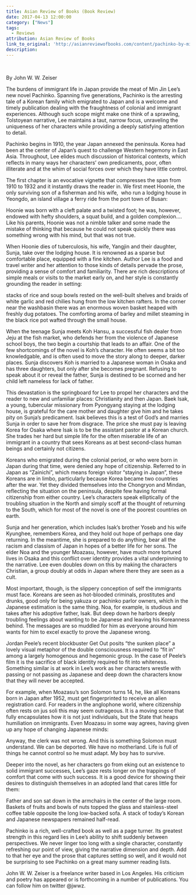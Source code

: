 ```yaml
---
title: Asian Review of Books (Book Review)
date: 2017-04-13 12:00:00
category: ["News"]
tags:
  - Reviews
attribution: Asian Review of Books
link_to_original: 'http://asianreviewofbooks.com/content/pachinko-by-min-jin-lee/'
description:
---
```



&nbsp;

By John W. W. Zeiser

The burdens of immigrant life in Japan provide the meat of Min Jin Lee’s new novel Pachinko. Spanning five generations, Pachinko is the arresting tale of a Korean family which emigrated to Japan and is a welcome and timely publication dealing with the fraughtness of colonial and immigrant experiences. Although such scope might make one think of a sprawling, Tolstoyean narrative, Lee maintains a taut, narrow focus, unraveling the uniqueness of her characters while providing a deeply satisfying attention to detail.

Pachinko begins in 1910, the year Japan annexed the peninsula. Korea had been at the center of Japan’s quest to challenge Western hegemony in East Asia. Throughout, Lee elides much discussion of historical contexts, which reflects in many ways her characters’ own predicaments, poor, often illiterate and at the whim of social forces over which they have little control.

The first chapter is an evocative vignette that compresses the span from 1910 to 1932 and it instantly draws the reader in. We first meet Hoonie, the only surviving son of a fisherman and his wife, &nbsp;who run a lodging house in Yeongdo, an island village a ferry ride from the port town of Busan:

Hoonie was born with a cleft palate and a twisted foot; he was, however, endowed with hefty shoulders, a squat build, and a golden complexion…. Like his parents, Hoonie was not a nimble talker and some made the mistake of thinking that because he could not speak quickly there was something wrong with his mind, but that was not true.

When Hoonie dies of tuberculosis, his wife, Yangjin and their daughter, Sunja, take over the lodging house. It is renowned as a sparse but comfortable place, equipped with a fine kitchen. Author Lee is a food and travel writer and her attention to those kinds of details pervade the prose, providing a sense of comfort and familiarity. There are rich descriptions of simple meals or visits to the market early on, and her style is constantly grounding the reader in setting:

stacks of rice and soup bowls rested on the well-built shelves and braids of white garlic and red chilies hung from the low kitchen rafters. In the corner near the washbasin there was an enormous woven basket heaped with freshly dug potatoes. The comforting aroma of barley and millet steaming in the black rice pot wafted through the small house.

When the teenage Sunja meets Koh Hansu, a successful fish dealer from Jeju at the fish market, who defends her from the violence of Japanese school boys, the two begin a courtship that leads to an affair. One of the few shortcomings of the novel is Koh’s character. He often seems a bit too knowledgable, and is often used to move the story along to deeper, darker places. Sunja discovers Koh is married to a Japanese woman in Osaka and has three daughters, but only after she becomes pregnant. Refusing to speak about it or reveal the father, Sunja is destined to be scorned and her child left nameless for lack of father.

This devastation is the springboard for Lee to propel her characters and the reader to new and unfamiliar places: Christianity and then Japan. Baek Isak, a young, tubercular missionary from Pyongyang staying at the lodging house, is grateful for the care mother and daughter give him and he takes pity on Sunja’s predicament. Isak believes this is a test of God’s and marries Sunja in order to save her from disgrace. The price she must pay is leaving Korea for Osaka where Isak is to be the assistant pastor at a Korean church. She trades her hard but simple life for the often miserable life of an immigrant in a country that sees Koreans as at best second-class human beings and certainly not citizens.

Koreans who emigrated during the colonial period, or who were born in Japan during that time, were denied any hope of citizenship. Referred to in Japan as “Zainichi”, which means foreign visitor “staying in Japan”, these Koreans are in limbo, particularly because Korea became two countries after the war. Yet they divided themselves into the Chongryon and Mindan, reflecting the situation on the peninsula, despite few having formal citizenship from either country. Lee’s characters speak elliptically of the troubling situation in the North and simply scoff at the thought of returning to the South, which for most of the novel is one of the poorest countries on earth.

Sunja and her generation, which includes Isak’s brother Yoseb and his wife Kyunghee, remembers Korea, and they hold out hope of perhaps one day returning. In the meantime, she is prepared to do anything, bear all the racism and classism of Japan in hopes of a better life for her sons. The elder Noa and the younger Moazasu, however, have much more tortured lives in Osaka and this conflict over identity provides a vital underpinning to the narrative. Lee even doubles down on this by making the characters Christian, a group doubly at odds in Japan where there they are seen as a cult.

Most important, though, is the slippery conception of self the immigrants must face. Koreans are seen as hot-blooded criminals, prostitutes and drunks, good only for being yakuza or pachinko parlor owners, which in the Japanese estimation is the same thing. Noa, for example, is studious and takes after his adoptive father, Isak. But deep down he harbors deeply troubling feelings about wanting to be Japanese and leaving his Koreanness behind. The messages are so muddled for him as everyone around him wants for him to excel exactly to prove the Japanese wrong.

Jordan Peele’s recent blockbuster Get Out posits “the sunken place” a lovely visual metaphor of the double consciousness required to “fit in” among a largely homogenous and hegemonic group. In the case of Peele’s film it is the sacrifice of black identity required to fit into whiteness. Something similar is at work in Lee’s work as her characters wrestle with passing or not passing as Japanese and deep down the characters know that they will never be accepted.

For example, when Moazasu’s son Solomon turns 14, he, like all Koreans born in Japan after 1952, must get fingerprinted to receive an alien registration card. For readers in the anglophone world, where citizenship often rests on jus soli this may seem outrageous. It is a moving scene that fully encapsulates how it is not just individuals, but the State that heaps humiliation on immigrants. Even Moazasu in some way agrees, having given up any hope of changing Japanese minds:

Anyway, the clerk was not wrong. And this is something Solomon must understand. We can be deported. We have no motherland. Life is full of things he cannot control so he must adapt. My boy has to survive.

Deeper into the novel, as her characters go from eking out an existence to solid immigrant successes, Lee’s gaze rests longer on the trappings of comfort that come with such success. It is a good device for showing their desires to distinguish themselves in an adopted land that cares little for them:

Father and son sat down in the armchairs in the center of the large room. Baskets of fruits and bowls of nuts topped the glass and stainless-steel coffee table opposite the long low-backed sofa. A stack of today’s Korean and Japanese newspapers remained half-read.

Pachinko is a rich, well-crafted book as well as a page turner. Its greatest strength in this regard lies in Lee’s ability to shift suddenly between perspectives. We never linger too long with a single character, constantly refreshing our point of view, giving the narrative dimension and depth. Add to that her eye and the prose that captures setting so well, and it would not be surprising to see Pachinko on a great many summer reading lists.

John W. W. Zeiser is a freelance writer based in Los Angeles. His criticism and poetry has appeared or is forthcoming in a number of publications. You can follow him on twitter @jwwz.

&nbsp;